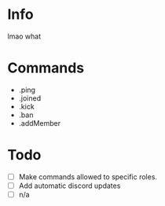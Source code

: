Info
======
lmao what

**Commands**
======
* .ping
* .joined
* .kick
* .ban
* .addMember

**Todo**
======
- [ ] Make commands allowed to specific roles.
- [ ] Add automatic discord updates
- [ ] n/a
